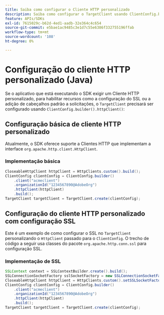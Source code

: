 ```yaml
---
title: Saiba como configurar o Cliente HTTP personalizado
description: Saiba como configurar o TargetClient usando ClientConfig.builder().httpClient().
feature: APIs/SDKs
exl-id: 7615029c-b62d-4ed1-aadb-32e364c4c654
source-git-commit: e5bae1ac9485c3e1d7c55e6386f332755196ffab
workflow-type: tm+mt
source-wordcount: '108'
ht-degree: 0%

---
```


# Configuração do cliente HTTP personalizado (Java)

Se o aplicativo que está executando o SDK exigir um Cliente HTTP personalizado, para habilitar recursos como a configuração do SSL ou a adição de cabeçalhos padrão a solicitações, o `TargetClient` precisará ser configurado usando `ClientConfig.builder().httpClient()`:

## Configuração básica de cliente HTTP personalizado

Atualmente, o SDK oferece suporte a Clientes HTTP que implementam a interface `org.apache.http.client.HttpClient`.

### Implementação básica

```java {line-numbers="true"}
CloseableHttpClient httpClient = HttpClients.custom().build();
ClientConfig clientConfig = ClientConfig.builder()
    .client("acmeclient")
    .organizationId("1234567890@AdobeOrg")
    .httpClient(httpClient)
    .build();
TargetClient targetClient = TargetClient.create(clientConfig);
```

## Configuração do cliente HTTP personalizado com configuração SSL

Este é um exemplo de como configurar o SSL no `TargetClient` personalizando o `HttpClient` passado para o `ClientConfig`. O trecho de código a seguir usa classes do pacote `org.apache.http.conn.ssl` para configuração SSL.

### Implementação de SSL

```java {line-numbers="true"}
SSLContext context = SSLContextBuilder.create().build();
SSLConnectionSocketFactory sslSocketFactory = new SSLConnectionSocketFactory(context);
CloseableHttpClient httpClient = HttpClients.custom().setSSLSocketFactory(sslSocketFactory).build();
ClientConfig clientConfig = ClientConfig.builder()
    .client("acmeclient")
    .organizationId("1234567890@AdobeOrg")
    .httpClient(httpClient)
    .build();
TargetClient targetClient = TargetClient.create(clientConfig);
```
